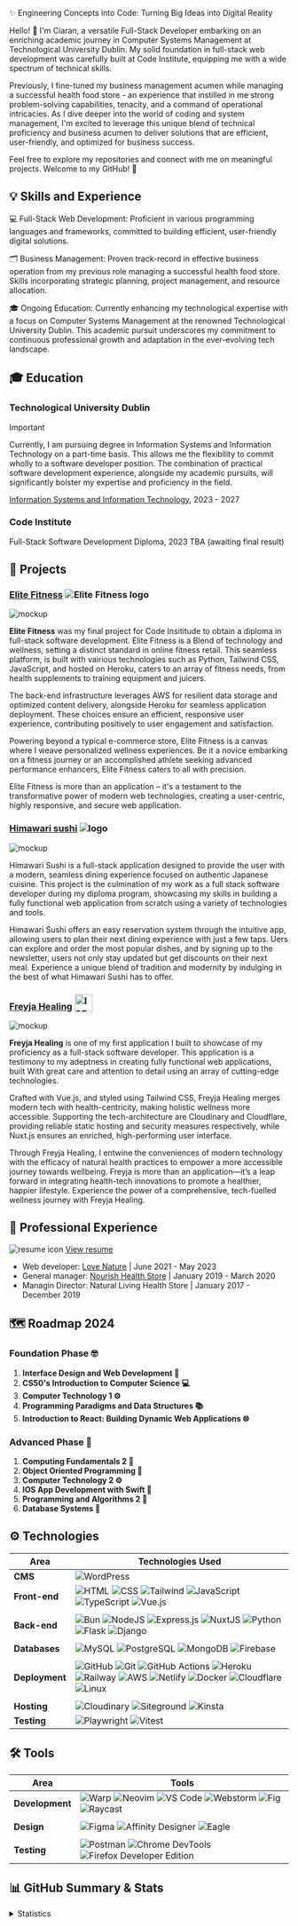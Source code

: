 ✨ Engineering Concepts into Code: Turning Big Ideas into Digital Reality

Hello! 👋 I'm Ciaran, a versatile Full-Stack Developer embarking on an enriching academic journey in Computer Systems Management at Technological University Dublin. My solid foundation in full-stack web development was carefully built at Code Institute, equipping me with a wide spectrum of technical skills.

Previously, I fine-tuned my business management acumen while managing a successful health food store - an experience that instilled in me strong problem-solving capabilities, tenacity, and a command of operational intricacies.
As I dive deeper into the world of coding and system management, I'm excited to leverage this unique blend of technical proficiency and business acumen to deliver solutions that are efficient, user-friendly, and optimized for business success.

Feel free to explore my repositories and connect with me on meaningful projects. Welcome to my GitHub! 🚀

## 💡 Skills and Experience

💻 Full-Stack Web Development: Proficient in various programming languages and frameworks, committed to building efficient, user-friendly digital solutions.

🗂️ Business Management: Proven track-record in effective business operation from my previous role managing a successful health food store. Skills incorporating strategic planning, project management, and resource allocation.

🎓 Ongoing Education: Currently enhancing my technological expertise with a focus on Computer Systems Management at the renowned Technological University Dublin. This academic pursuit underscores my commitment to continuous professional growth and adaptation in the ever-evolving tech landscape.

## 🎓 Education

### Technological University Dublin

> [!important]
>
> Currently, I am pursuing degree in Information Systems and Information Technology on a part-time basis. This allows me the flexibility to commit wholly to a software developer position. The combination of practical software development experience, alongside my academic pursuits, will significantly bolster my expertise and proficiency in the field.

[Information Systems and Information Technology](https://www.tudublin.ie/study/part-time/courses/information-systems-and-information-technology/), 2023 - 2027

### Code Institute
Full-Stack Software Development Diploma, 2023 TBA (awaiting final result)

## 📃 Projects

### [Elite Fitness](https://github.com/ciaran-io/elite-fitness) ![Elite Fitness logo](https://github.com/ciaran-io/elite-fitness/blob/main/docs/design/elite-fitness-logo.svg)

![mockup](https://github.com/ciaran-io/elite-fitness/blob/main/docs/design/mockups-high-fidelity/elite-fitness-mockup.png)

**Elite Fitness** was my final project for Code Insititude to obtain a diploma in full-stack software development. Elite Fitness is a Blend of technology and wellness, setting a distinct standard in online fitness retail. This seamless platform, is built with vairious technologies such as Python, Tailwind CSS, JavaScript, and hosted on Heroku, caters to an array of fitness needs, from health supplements to training equipment and juicers.

The back-end infrastructure leverages AWS for resilient data storage and optimized content delivery, alongside Heroku for seamless application deployment. These choices ensure an efficient, responsive user experience, contributing positively to user engagement and satisfaction.

Powering beyond a typical e-commerce store, Elite Fitness is a canvas where I weave personalized wellness experiences. Be it a novice embarking on a fitness journey or an accomplished athlete seeking advanced performance enhancers, Elite Fitness caters to all with precision.

Elite Fitness is more than an application – it's a testament to the transformative power of modern web technologies, creating a user-centric, highly responsive, and secure web application.

### [Himawari sushi](https://github.com/ciaran-io/himawari-sushi) ![logo](https://github.com/ciaran-io/himawari-sushi/blob/main/docs/design/logo.svg)

![mockup](https://github.com/ciaran-io/himawari-sushi/blob/main/docs/design/mockup.png)

Himawari Sushi is a full-stack application designed to provide the user with a modern, seamless dining experience focused on authentic Japanese cuisine. This project is the culmination of my work as a full stack software developer during my diploma program, showcasing my skills in building a fully functional web application from scratch using a variety of technologies and tools.

Himawari Sushi offers an easy reservation system through the intuitive app, allowing users to plan their next dining experience with just a few taps. Uers can explore and order the most popular dishes, and by signing up to the newsletter, users not only stay updated but get discounts on their next meal. Experience a unique blend of tradition and modernity by indulging in the best of what Himawari Sushi has to offer.

### [Freyja Healing](https://github.com/ciaran-io/freyja-healing) <img src='https://github.com/ciaran-io/freyja-healing/blob/main/src/public/apple-touch-icon.png' alt='logo' style="height:32px; width:32px; vertical-align:bottom;">

![mockup](https://github.com/ciaran-io/freyja-healing/blob/main/docs/design/mockup.png)

**Freyja Healing** is one of my first application I built to showcase of my proficiency as a full-stack software developer. This application is a testimony to my adeptness in creating fully functional web applications, built With great care and attention to detail using an array of cutting-edge technologies.

Crafted with Vue.js, and styled using Tailwind CSS, Freyja Healing merges modern tech with health-centricity, making holistic wellness more accessible. Supporting the tech-architecture are Cloudinary and Cloudflare, providing reliable static hosting and security measures respectively, while Nuxt.js ensures an enriched, high-performing user interface.

Through Freyja Healing, I entwine the conveniences of modern technology with the efficacy of natural health practices to empower a more accessible journey towards wellbeing. Freyja is more than an application—it’s a leap forward in integrating health-tech innovations to promote a healthier, happier lifestyle. Experience the power of a comprehensive, tech-fuelled wellness journey with Freyja Healing.

## 💼 Professional Experience

![resume icon](https://api.iconify.design/ooui:special-pages-ltr.svg?color=%23888888)
[View resume](https://ciaran-io.dev/resume)

- Web developer: [Love Nature](https://lovenature.ie) | June 2021 - May 2023
- General manager: [Nourish Health Store](https://www.nourish.ie) | January 2019 - March 2020
- Managin Director: Natural Living Health Store | January 2017 - December 2019

## 🗺️ Roadmap 2024

### Foundation Phase 🤓
1. **Interface Design and Web Development 🎨**
2. **CS50's Introduction to Computer Science 💻**
3. **Computer Technology 1 ⚙️**
4. **Programming Paradigms and Data Structures 📚**
5. **Introduction to React: Building Dynamic Web Applications 🌐**

### Advanced Phase 🚀
1. **Computing Fundamentals 2 🧠**
2. **Object Oriented Programming 🧱**
3. **Computer Technology 2 ⚙️**
4. **IOS App Development with Swift 📱**
5. **Programming and Algorithms 2 📝**
6. **Database Systems 💾**

## ⚙️ Technologies

|   Area        | Technologies Used |
| ------------- | -------------------------------------------------------------------------- |
| __CMS__       | ![WordPress](https://img.shields.io/badge/-WordPress-333333?style=flat&logo=WordPress)
| __Front-end__ | ![HTML](https://img.shields.io/badge/-HTML5-333333?style=flat&logo=HTML5) ![CSS](https://img.shields.io/badge/-CSS-333333?style=flat&logo=CSS3&logoColor=1572B6) ![Tailwind](https://img.shields.io/badge/-TailwindCSS-333333?style=flat&logo=tailwind-css) ![JavaScript](https://img.shields.io/badge/-JavaScript-333333?style=flat&logo=javascript) ![TypeScript](https://img.shields.io/badge/-TypeScript-333333?style=flat&logo=typescript) ![Vue.js](https://img.shields.io/badge/-Vue.js-333333?style=flat&logo=vue.js) |
|              |  |
| __Back-end__ |![Bun](https://img.shields.io/badge/-Bun-333333?style=flat&logo=Bun) ![NodeJS](https://img.shields.io/badge/-NodeJS-333333?style=flat&logo=Node.js) ![Express.js](https://img.shields.io/badge/-Express-333333?style=flat&logo=express&logoColor=white) ![NuxtJS](https://img.shields.io/badge/-NuxtJS-333333?style=flat&logo=nuxt.js) ![Python](https://img.shields.io/badge/-Python-333333?style=flat&logo=python) ![Flask](https://img.shields.io/badge/-Flask-333333?style=flat&logo=flask) ![Django](https://img.shields.io/badge/-Django-333333?style=flat&logo=django) |
|              |  |
| __Databases__ | ![MySQL](https://img.shields.io/badge/-MySQL-333333?style=flat&logo=mysql) ![PostgreSQL](https://img.shields.io/badge/-PostgreSQL-333333?style=flat&logo=postgresql) ![MongoDB](https://img.shields.io/badge/-MongoDB-333333?style=flat&logo=mongodb) ![Firebase](https://img.shields.io/badge/-Firebase-333333?style=flat&logo=firebase) |
|              |  |
| __Deployment__ | ![GitHub](https://img.shields.io/badge/-GitHub-333333?style=flat&logo=github) ![Git](https://img.shields.io/badge/-Git-333333?style=flat&logo=git) ![GitHub Actions](https://img.shields.io/badge/-GitHub%20Actions-333333?style=flat&logo=github-actions) ![Heroku](https://img.shields.io/badge/-Heroku-333333?style=flat&logo=heroku)  ![Railway](https://img.shields.io/badge/-Railway-333333?style=flat&logo=railway) ![AWS](https://img.shields.io/badge/-AWS-333333?style=flat&logo=amazon-aws) ![Netlify](https://img.shields.io/badge/-Netlify-333333?style=flat&logo=netlify) ![Docker](https://img.shields.io/badge/-Docker-333333?style=flat&logo=docker) ![Cloudflare](https://img.shields.io/badge/-Cloudflare-333333?style=flat&logo=cloudflare) ![Linux](https://img.shields.io/badge/-Linux-333333?style=flat&logo=linux) |
|             |  |
| __Hosting__ | ![Cloudinary](https://img.shields.io/badge/-Cloudinary-333333?style=flat&logo=Cloudinary) ![Siteground](https://img.shields.io/badge/-Siteground-333333?style=flat&logo=Siteground) ![Kinsta](https://img.shields.io/badge/-Kinsta-333333?style=flat&logo=Kinsta)
| __Testing__ | ![Playwright](https://img.shields.io/badge/-Playwright-333333?style=flat&logo=Playwright) ![Vitest](https://img.shields.io/badge/-Vitest-333333?style=flat&logo=Vitest) |

## 🛠️ Tools

|   Area        | Tools |
| ------------- | -------------------------------------------------------------------------- |
| __Development__ | ![Warp](https://img.shields.io/badge/-Warp-333333?style=flat&logo=Warp) ![Neovim](https://img.shields.io/badge/-Neovim-333333?style=flat&logo=Neovim) ![VS Code](https://img.shields.io/badge/-VSCode-333333?style=flat&logo=visual-studio-code) ![Webstorm](https://img.shields.io/badge/-Webstorm-333333?style=flat&logo=Webstorm) ![Fig](https://img.shields.io/badge/-Fig-333333?style=flat&logo=Fig) ![Raycast](https://img.shields.io/badge/-Raycast-333333?style=flat&logo=Raycast) |
|               |     |
| __Design__ | ![Figma](https://img.shields.io/badge/-Figma-333333?style=flat&logo=figma) ![Affinity Designer](https://img.shields.io/badge/-Affinity%20Designer-333333?style=flat&logo=affinity-designer) ![Eagle](https://img.shields.io/badge/-Eagle-333333?style=flat&logo=eagle) |
|               |     |
| __Testing__ | ![Postman](https://img.shields.io/badge/-Postman-333333?style=flat&logo=postman) ![Chrome DevTools](https://img.shields.io/badge/-Chrome%20DevTools-333333?style=flat&logo=google-chrome) ![Firefox Developer Edition](https://img.shields.io/badge/-Firefox%20Developer%20Edition-333333?style=flat&logo=firefox-browser)|

## 📊 GitHub Summary & Stats

<details>
<summary>Statistics</summary>

  ![ciaran's GitHub stats](https://github-readme-stats.vercel.app/api?username=ciaran-io&rank_icon=github&show_icons=true&theme=blue_navy)
  [![Top Langs](https://github-readme-stats.vercel.app/api/top-langs/?username=ciaran-io&layout=donut&theme=blue_navy)](https://github.com/anuraghazra/github-readme-stats)
  ![Profile Details](http://github-profile-summary-cards.vercel.app/api/cards/profile-details?username=ciaran-io&theme=transparent)

</details>

